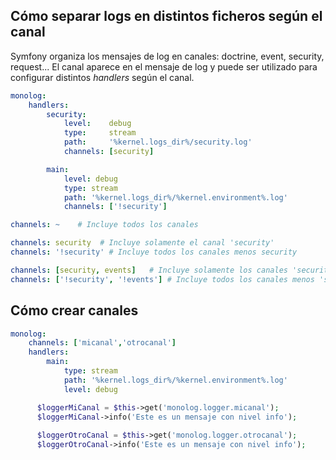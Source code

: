 Cómo separar logs en distintos ficheros según el canal
------------------------------------------------------

Symfony organiza los mensajes de log en canales: doctrine, event, security, request... El canal aparece en el mensaje de log y puede ser utilizado para configurar distintos *handlers* según el canal.

```yml
monolog:
    handlers:
        security:
            level:    debug
            type:     stream
            path:     '%kernel.logs_dir%/security.log'
            channels: [security]

        main:
            level: debug
            type: stream
            path: '%kernel.logs_dir%/%kernel.environment%.log'
            channels: ['!security']
```

```yml
channels: ~    # Incluye todos los canales

channels: security  # Incluye solamente el canal 'security'
channels: '!security' # Incluye todos los canales menos security

channels: [security, events]   # Incluye solamente los canales 'security' y 'events'
channels: ['!security', '!events'] # Incluye todos los canales menos 'security' y 'events'
```

Cómo crear canales
------------------

```yml
monolog:
    channels: ['micanal','otrocanal']
    handlers:
        main:
            type: stream
            path: '%kernel.logs_dir%/%kernel.environment%.log'
            level: debug
```


```php
      $loggerMiCanal = $this->get('monolog.logger.micanal');
      $loggerMiCanal->info('Este es un mensaje con nivel info');
      
      $loggerOtroCanal = $this->get('monolog.logger.otrocanal');
      $loggerOtroCanal->info('Este es un mensaje con nivel info');
```


